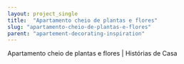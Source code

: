 ```yaml
---
layout: project_single
title:  "Apartamento cheio de plantas e flores"
slug: "apartamento-cheio-de-plantas-e-flores"
parent: "apartement-decorating-inspiration"
---
```

Apartamento cheio de plantas e flores | Histórias de Casa